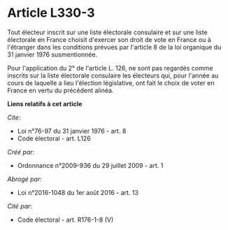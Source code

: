# Article L330-3

Tout électeur inscrit sur une liste électorale consulaire et sur une liste électorale en France choisit d'exercer son droit
de vote en France ou à l'étranger dans les conditions prévues par l'article 8 de la loi organique du 31 janvier 1976
susmentionnée. 

Pour l'application du 2° de l'article L. 126, ne sont pas regardés comme inscrits sur la liste électorale consulaire les
électeurs qui, pour l'année au cours de laquelle a lieu l'élection législative, ont fait le choix de voter en France en vertu
du précédent alinéa.

**Liens relatifs à cet article**

_Cite_:

  - Loi n°76-97 du 31 janvier 1976 - art. 8
  - Code électoral - art. L126

_Créé par_:

  - Ordonnance n°2009-936 du 29 juillet 2009 - art. 1

_Abrogé par_:

  - Loi n°2016-1048 du 1er août 2016 - art. 13

_Cité par_:

  - Code électoral - art. R176-1-8 (V)

